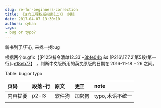 ```yaml
---
slug: re-for-beginners-correction
title: 《逆向工程权威指南(上)》 纠错
date: 2017-04-07 13:30:10
authors: cyhan
tags:
- bug or typo?
---
```


新书到了/开心, 来找一找bug

<!-- truncate -->

根据两个bugfix【[P125\指令清单12.33]~[3bfe04b](https://github.com/dennis714/RE-for-beginners/commit/3bfe04ba68d595b34632476eb0adf1a949a57d47) && [P216\17.7.2\第5段\第一行]~[e18eb77](https://github.com/dennis714/RE-for-beginners/commit/e18eb770a0a1952ad1ca816286a37b138e62abbe)】
，判断中文版所用的英文原版的日期在 2016-11-18 ~ 26 之间。


Table: bug or typo

|页码    |段落-行  |原文            | 更正               |note     |
|:-------|:-------|:---------------|:------------------|:--------|
|内容提要 |p2-l3   |软件狗          |加密狗              |typo, 术语不统一|
|||||
